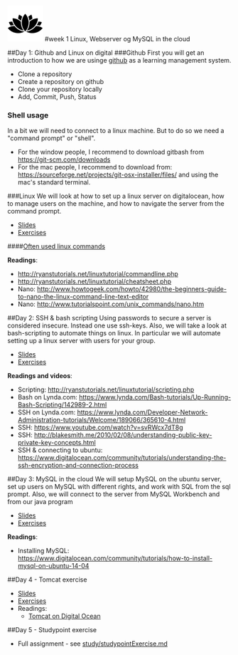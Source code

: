 ![Alt text](img/lotussm.png)
#week 1 Linux, Webserver og MySQL in the cloud

##Day 1: Github and Linux on digital
###Github 
First you will get an introduction to how we are usinge [github](github.com) as a learning management system.

* Clone a repository  
* Create a repository on github  
* Clone your repository locally  
* Add, Commit, Push, Status


### Shell usage
In a bit we will need to connect to a linux machine. But to do so we need a "command prompt" or "shell". 

- For the window people, I recommend to download gitbash from https://git-scm.com/downloads
- For the mac people, I recommend to download from: https://sourceforge.net/projects/git-osx-installer/files/ and using the mac's standard terminal.


###Linux
We will look at how to set up a linux server on digitalocean, how to manage users on the machine, and how to navigate the server from the command prompt.

* [Slides](slides/Day_1.pdf)
* [Exercises](study/day1exercises.md)

####[Often used linux commands](linux_commands.md)

**Readings**:

* <http://ryanstutorials.net/linuxtutorial/commandline.php>
* <http://ryanstutorials.net/linuxtutorial/cheatsheet.php>
* Nano: <http://www.howtogeek.com/howto/42980/the-beginners-guide-to-nano-the-linux-command-line-text-editor>
* Nano: <http://www.tutorialspoint.com/unix_commands/nano.htm>



##Day 2: SSH & bash scripting
Using passwords to secure a server is considered insecure. Instead one use ssh-keys.
Also, we will take a look at bash-scripting to automate things on linux. In particular we will automate setting up a linux server with users for your group.

* [Slides](slides/Day_2.pdf)
* [Exercises](study/day2exercises.md)

**Readings and videos**:

* Scripting: <http://ryanstutorials.net/linuxtutorial/scripting.php>
* Bash on Lynda.com: <https://www.lynda.com/Bash-tutorials/Up-Running-Bash-Scripting/142989-2.html>
* SSH on Lynda.com: <https://www.lynda.com/Developer-Network-Administration-tutorials/Welcome/189066/365610-4.html>
* SSH: <https://www.youtube.com/watch?v=svRWcx7dT8g>
* SSH: http://blakesmith.me/2010/02/08/understanding-public-key-private-key-concepts.html
* SSH & connecting to ubuntu: <https://www.digitalocean.com/community/tutorials/understanding-the-ssh-encryption-and-connection-process>

##Day 3: MySQL in the cloud
We will setup MySQL on the ubuntu server, set up users on MySQL with different rights, and work with SQL from the sql prompt. Also, we will connect to the server from MySQL Workbench and from our java program

* [Slides](slides/Day_3.pdf)
* [Exercises](study/day3exercises.md)

**Readings**:  
  * Installing MySQL: <https://www.digitalocean.com/community/tutorials/how-to-install-mysql-on-ubuntu-14-04>
  
##Day 4 - Tomcat exercise
* [Slides](slides/Day_4.pdf)
* [Exercises](study/day4exercises.md)
* Readings: 
  * [Tomcat on Digital Ocean](https://www.digitalocean.com/community/tutorials/how-to-install-apache-tomcat-8-on-ubuntu-16-04)
  
##Day 5 - Studypoint exercise

* Full assignment - see [study/studypointExercise.md](study/studypointExercise.md)

